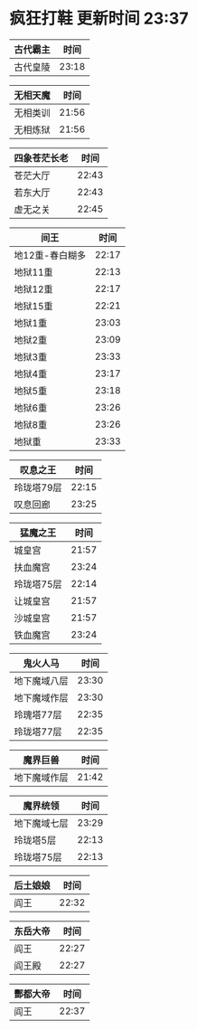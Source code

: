 # 疯狂打鞋 更新时间 23:37

| 古代霸主   | 时间    |
|--------|-------|
| 古代皇陵 | 23:18 |

| 无相天魔   | 时间    |
|--------|-------|
| 无相类训 | 21:56 |
| 无相炼狱 | 21:56 |

| 四象苍茫长老   | 时间    |
|--------|-------|
| 苍茫大厅 | 22:43 |
| 若东大厅 | 22:43 |
| 虚无之关 | 22:45 |

| 间王   | 时间    |
|--------|-------|
| 地12重-春白糊多 | 22:17 |
| 地狱11重 | 22:13 |
| 地狱12重 | 22:17 |
| 地狱15重 | 22:21 |
| 地狱1重 | 23:03 |
| 地狱2重 | 23:09 |
| 地狱3重 | 23:33 |
| 地狱4重 | 23:17 |
| 地狱5重 | 23:18 |
| 地狱6重 | 23:26 |
| 地狱8重 | 23:26 |
| 地狱重 | 23:33 |

| 叹息之王   | 时间    |
|--------|-------|
| 玲珑塔79层 | 22:15 |
| 叹息回廊 | 23:25 |

| 猛魔之王   | 时间    |
|--------|-------|
| 城皇宫 | 21:57 |
| 扶血魔宫 | 23:24 |
| 玲珑塔75层 | 22:14 |
| 让城皇宫 | 21:57 |
| 沙城皇宫 | 21:57 |
| 铁血魔宫 | 23:24 |

| 鬼火人马   | 时间    |
|--------|-------|
| 地下魔域八层 | 23:30 |
| 地下魔域作层 | 23:30 |
| 玲瑰塔77层 | 22:35 |
| 玲珑塔77层 | 22:35 |

| 魔界巨兽   | 时间    |
|--------|-------|
| 地下魔域作层 | 21:42 |

| 魔界统领   | 时间    |
|--------|-------|
| 地下魔域七层 | 23:29 |
| 玲珑塔5层 | 22:13 |
| 玲珑塔75层 | 22:13 |

| 后土娘娘   | 时间    |
|--------|-------|
| 阎王 | 22:32 |

| 东岳大帝   | 时间    |
|--------|-------|
| 阎王 | 22:27 |
| 阎王殿 | 22:27 |

| 酆都大帝   | 时间    |
|--------|-------|
| 阎王 | 22:37 |